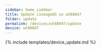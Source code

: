 ```yaml
---
sidebar: home_sidebar
title: Update LineageOS on wt88047
folder: update
permalink: /devices/wt88047/update
device: wt88047
---
```

{% include templates/device_update.md %}
